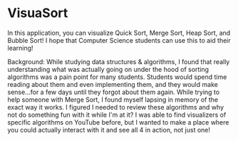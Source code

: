 # VisuaSort

In this application, you can visualize Quick Sort, Merge Sort, Heap Sort, and Bubble Sort! I hope that Computer Science students can use this to aid their learning!

Background:
While studying data structures & algorithms, I found that really understanding what was actually going on under the hood of sorting algorithms was a pain point for many students. Students would spend time reading about them and even implementing them, and they would make sense...for a few days until they forgot about them again. While trying to help someone with Merge Sort, I found myself lapsing in memory of the exact way it works. I figured I needed to review these algorithms and why not do something fun with it while I'm at it? I was able to find visualizers of specific algorithms on YouTube before, but I wanted to make a place where you could actually interact with it and see all 4 in action, not just one!
